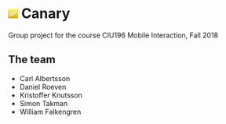 # ![Logo](readme-resources/Icon-20.png) Canary
Group project for the course CIU196 Mobile Interaction, Fall 2018

## The team
* Carl Albertsson
* Daniel Roeven
* Kristoffer Knutsson
* Simon Takman
* William Falkengren
